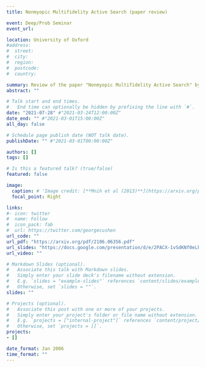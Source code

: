 ```yaml
---
title: Nonmyopic Multifidelity Active Search (paper review)

event: Deep/Prob Seminar
event_url:

location: University of Oxford
#address:
#  street:
#  city:
#  region:
#  postcode:
#  country:

summary: Review of the paper "Nonmyopic Multifidelity Active Search" by Nguyen et al. (2021), which introduces the MF-ENS algorithm.
abstract: ""

# Talk start and end times.
#   End time can optionally be hidden by prefixing the line with `#`.
date: "2021-07-28" #"2021-03-24T12:00:00Z"
date_end: "" #"2021-03-01T15:00:00Z"
all_day: false

# Schedule page publish date (NOT talk date).
publishDate: "" #"2021-03-01T00:00:00Z"

authors: []
tags: []

# Is this a featured talk? (true/false)
featured: false

image:
  caption: # 'Image credit: [**Mnih et al (2013)**](https://arxiv.org/pdf/1312.5602.pdf)'
  focal_point: Right

links:
#- icon: twitter
#  name: Follow
#  icon_pack: fab
#  url: https://twitter.com/georgecushen
url_code: ""
url_pdf: "https://arxiv.org/pdf/2106.06356.pdf"
url_slides: "https://docs.google.com/presentation/d/e/2PACX-1vSdKNf0eLklCoynu9mgkmK4D_OjMTfh6yaje0vjgJMeWon2xGg9rz9if73yVBUPBh7RfNCLc4H-luII/pub?start=false&loop=false&delayms=3000&slide=id.p"
url_video: ""

# Markdown Slides (optional).
#   Associate this talk with Markdown slides.
#   Simply enter your slide deck's filename without extension.
#   E.g. `slides = "example-slides"` references `content/slides/example-slides.md`.
#   Otherwise, set `slides = ""`.
slides: ""

# Projects (optional).
#   Associate this post with one or more of your projects.
#   Simply enter your project's folder or file name without extension.
#   E.g. `projects = ["internal-project"]` references `content/project/deep-learning/index.md`.
#   Otherwise, set `projects = []`.
projects:
- []

date_format: Jan 2006
time_format: ""
---
```

